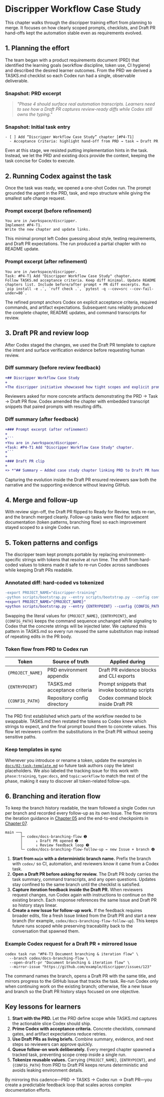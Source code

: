 # Discripper Workflow Case Study

This chapter walks through the discripper training effort from planning to merge. It focuses on how clearly scoped prompts, checklists, and Draft PR hand-offs kept the automation stable even as requirements evolved.

## 1. Planning the effort

The team began with a product requirements document (PRD) that identified the learning goals (workflow discipline, token use, CI hygiene) and described the desired learner outcomes. From the PRD we derived a TASKS.md checklist so each Codex run had a single, observable deliverable.

### Snapshot: PRD excerpt

> *"Phase 4 should surface real automation transcripts. Learners need to see how a Draft PR captures review-ready diffs while Codex still owns the typing."*

### Snapshot: Initial task entry

```
- [ ] Add “Discripper Workflow Case Study” chapter [#P4-T1]
  - Acceptance Criteria: highlight hand-off from PRD → task → Draft PR
```

Even at this stage, we resisted putting implementation hints in the task. Instead, we let the PRD and existing docs provide the context, keeping the task concise for Codex to execute.

## 2. Running Codex against the task

Once the task was ready, we opened a one-shot Codex run. The prompt grounded the agent in the PRD, task, and repo structure while giving the smallest safe change request.

### Prompt excerpt (before refinement)

```
You are in /workspace/discripper.
Implement #P4-T1.
Write the new chapter and update links.
```

This minimal prompt left Codex guessing about style, testing requirements, and Draft PR expectations. The run produced a partial chapter with no README update.

### Prompt excerpt (after refinement)

```
You are in /workspace/discripper.
Task: #P4-T1 Add "Discripper Workflow Case Study" chapter.
Follow TASKS.md acceptance criteria. Keep diff minimal. Update README chapters list. Include before/after prompt + PR diff excerpts. Run `pip install -e .`, `ruff check .`, `pytest -q --cov=src --cov-fail-under=80`.
```

The refined prompt anchors Codex on explicit acceptance criteria, required commands, and artifact expectations. Subsequent runs reliably produced the complete chapter, README updates, and command transcripts for review.

## 3. Draft PR and review loop

After Codex staged the changes, we used the Draft PR template to capture the intent and surface verification evidence before requesting human review.

### Diff summary (before review feedback)

```diff
+## Discripper Workflow Case Study
+
+The discripper initiative showcased how tight scopes and explicit prompts ...
```

Reviewers asked for more concrete artifacts demonstrating the PRD → Task → Draft PR flow. Codex amended the chapter with embedded transcript snippets that paired prompts with resulting diffs.

### Diff summary (after feedback)

```diff
+### Prompt excerpt (after refinement)
+
+```
+You are in /workspace/discripper.
+Task: #P4-T1 Add "Discripper Workflow Case Study" chapter.
+```
+
+### Draft PR clip
+
+> *"## Summary — Added case study chapter linking PRD to Draft PR hand-off"*
```

Capturing the evolution inside the Draft PR ensured reviewers saw both the narrative and the supporting evidence without leaving GitHub.

## 4. Merge and follow-up

With review sign-off, the Draft PR flipped to Ready for Review, tests re-ran, and the branch merged cleanly. Follow-up tasks were filed for adjacent documentation (token patterns, branching flow) so each improvement stayed scoped to a single Codex run.

## 5. Token patterns and configs

The discripper team kept prompts portable by replacing environment-specific strings with tokens that resolve at run time. The shift from hard-coded values to tokens made it safe to re-run Codex across sandboxes while keeping Draft PRs readable.

### Annotated diff: hard-coded vs tokenized

```diff
-export PROJECT_NAME="discripper-training"
-python scripts/bootstrap.py --entry scripts/bootstrap.py --config config/discripper.yml
+export PROJECT_NAME="{PROJECT_NAME}"
+python scripts/bootstrap.py --entry {ENTRYPOINT} --config {CONFIG_PATH}
```

Swapping the literal values for `{PROJECT_NAME}`, `{ENTRYPOINT}`, and `{CONFIG_PATH}` keeps the command sequence unchanged while signaling to Codex that the concrete strings will be injected later. We captured this pattern in TASKS.md so every run reused the same substitution map instead of repeating edits in the PR body.

### Token flow from PRD to Codex run

| Token | Source of truth | Applied during |
| --- | --- | --- |
| `{PROJECT_NAME}` | PRD environment appendix | Draft PR evidence blocks and CLI exports |
| `{ENTRYPOINT}` | TASKS.md acceptance criteria | Prompt snippets that invoke bootstrap scripts |
| `{CONFIG_PATH}` | Repository config directory | Codex command block inside Draft PR |

The PRD first established which parts of the workflow needed to be swappable. TASKS.md then restated the tokens so Codex knew which strings to expect, and the final prompt bound them to concrete values. This flow let reviewers confirm the substitutions in the Draft PR without seeing sensitive paths.

### Keep templates in sync

Whenever you introduce or rename a token, update the examples in [`docs/02-task-template.md`](02-task-template.md) so future task authors copy the latest placeholders. We also labeled the tracking issue for this work with `phase:training`, `type:docs`, and `topic:workflow` to match the rest of the phase, making it easy to discover all token-related follow-ups.

## 6. Branching and iteration flow

To keep the branch history readable, the team followed a single Codex run per branch and recorded every follow-up as its own Issue. The flow mirrors the iteration guidance in [Chapter 05](05-agent-iteration-loop.md) and the end-to-end checkpoints in [Chapter 07](07-end-to-end-workflow.md).

```text
main ──┐
       ├─ codex/docs-branching-flow ➊
       │      ↓ Draft PR opened ➋
       │      ↓ Review feedback loop ➌
       └─ codex/docs-branching-flow-follow-up ← new Issue + branch ➍
```

1. **Start from `main` with a deterministic branch name.** Prefix the branch with `codex/` so CI, automation, and reviewers know it came from a Codex task.
2. **Open a Draft PR before asking for review.** The Draft PR body carries the task summary, command transcripts, and any open questions. Updates stay confined to the same branch until the checklist is satisfied.
3. **Capture iteration feedback inside the Draft PR.** When reviewers request changes, run Codex again with instructions to continue on the existing branch. Each response references the same Issue and Draft PR so history stays linear.
4. **Create a new Issue for follow-up work.** If the feedback requires broader edits, file a fresh Issue linked from the Draft PR and start a new branch (for example, `codex/docs-branching-flow-follow-up`). This keeps future runs scoped while preserving traceability back to the conversation that spawned them.

### Example Codex request for a Draft PR + mirrored Issue

```
codex task run "#P4-T3 Document branching & iteration flow" \
  --branch codex/docs-branching-flow \
  --open-draft-pr "Document branching & iteration flow" \
  --mirror-issue "https://github.com/example/discripper/issues/123"
```

The command names the branch, opens a Draft PR with the same title, and mirrors progress to the GitHub Issue that tracks the task. Re-run Codex only when continuing work on the existing branch; otherwise, file a new Issue and branch so the Draft PR history stays focused on one objective.

## Key lessons for learners

1. **Start with the PRD.** Let the PRD define scope while TASKS.md captures the actionable slice Codex should ship.
2. **Prime Codex with acceptance criteria.** Concrete checklists, command gates, and artifact expectations reduce retries.
3. **Use Draft PRs as living briefs.** Combine summary, evidence, and next steps so reviewers can approve quickly.
4. **Queue follow-on work deliberately.** Every merged chapter spawned a tracked task, preventing scope creep inside a single run.
5. **Tokenize reusable values.** Carrying `{PROJECT_NAME}`, `{ENTRYPOINT}`, and `{CONFIG_PATH}` from PRD to Draft PR keeps reruns deterministic and avoids leaking environment details.

By mirroring this cadence—PRD → TASKS → Codex run → Draft PR—you create a predictable feedback loop that scales across complex documentation efforts.
